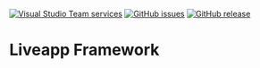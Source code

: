 [![Visual Studio Team services](https://img.shields.io/vso/build/liveappsolutions/c6ac97a3-358b-4038-b3d9-8ef5e91362a7/3.svg)](https://github.com/LiveappSolutions/Liveapp) [![GitHub issues](https://img.shields.io/github/issues/liveappsolutions/liveapp.svg)](https://github.com/LiveappSolutions/Liveapp/issues) [![GitHub release](https://img.shields.io/github/release/liveappsolutions/liveapp.svg)](https://github.com/LiveappSolutions/Liveapp/releases)
# Liveapp Framework
